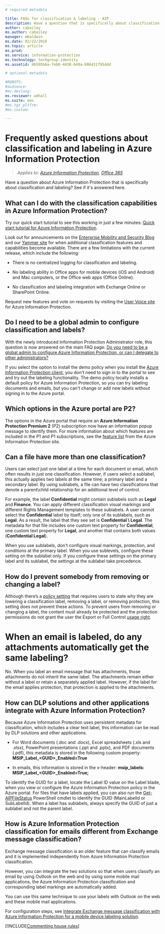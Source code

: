 ```yaml
---
# required metadata

title: FAQs for classification & labeling - AIP
description: Have a question that is specifically about classification and labeling using Azure Information Protection? See if it's answered here. 
author: cabailey
ms.author: cabailey
manager: mbaldwin
ms.date: 02/22/2018
ms.topic: article
ms.prod:
ms.service: information-protection
ms.technology: techgroup-identity
ms.assetid: 4b595b6a-7eb0-4438-b49a-686431f95ddd

# optional metadata

#ROBOTS:
#audience:
#ms.devlang:
ms.reviewer: adhall
ms.suite: ems
#ms.tgt_pltfrm:
#ms.custom:

---
```


# Frequently asked questions about classification and labeling in Azure Information Protection

>*Applies to: [Azure Information Protection](https://azure.microsoft.com/pricing/details/information-protection), [Office 365](http://download.microsoft.com/download/E/C/F/ECF42E71-4EC0-48FF-AA00-577AC14D5B5C/Azure_Information_Protection_licensing_datasheet_EN-US.pdf)*

Have a question about Azure Information Protection that is specifically about classification and labeling?  See if it's answered here. 

## What can I do with the classification capabilities in Azure Information Protection?

Try our quick start tutorial to see this working in just a few minutes: [Quick start tutorial for Azure Information Protection](infoprotect-quick-start-tutorial.md).

Look out for announcements on the [Enterprise Mobility and Security Blog](https://cloudblogs.microsoft.com/enterprisemobility/?product=azure-information-protection) and our [Yammer site](https://www.yammer.com/askipteam/#/threads/inGroup?type=in_group&feedId=8652489&view=all) for when additional classification features and capabilities become available. There are a few limitations with the current release, which include the following:

- There is no centralized logging for classification and labeling.

- No labeling ability in Office apps for mobile devices (iOS and Android) and Mac computers, or the Office web apps (Office Online).

- No classification and labeling integration with Exchange Online or SharePoint Online.

Request new features and vote on requests by visiting the [User Voice site](https://msip.uservoice.com/) for Azure Information Protection.

## Do I need to be a global admin to configure classification and labels?

With the newly introduced Information Protection Administrator role, this question is now answered on the main FAQ page: [Do you need to be a global admin to configure Azure Information Protection, or can I delegate to other administrators?](faqs.md#do-you-need-to-be-a-global-admin-to-configure-azure-information-protection-or-can-i-delegate-to-other-administrators)

If you select the option to install the demo policy when you install the [Azure Information Protection client](https://www.microsoft.com/en-us/download/details.aspx?id=53018), you don't need to sign in to the portal to see and try out the labeling functionality. The demo policy locally installs a default policy for Azure Information Protection, so you can try labeling documents and emails, but you can't change or add new labels without signing in to the Azure portal. 

## Which options in the Azure portal are P2?

The options in the Azure portal that require an **Azure Information Protection Premium 2** (P2) subscription now have an information popup message to identify them. For more information about which features are included in the P1 and P1 subscriptions, see the [feature list](https://www.microsoft.com/cloud-platform/azure-information-protection-features) from the Azure Information Protection site.

## Can a file have more than one classification?

Users can select just one label at a time for each document or email, which often results in just one classification. However, if users select a sublabel, this actually applies two labels at the same time; a primary label and a secondary label. By using sublabels, a file can have two classifications that denote a parent\child relationship for an additional level of control.

For example, the label **Confidential** might contain sublabels such as **Legal** and **Finance**. You can apply different classification visual markings and different Rights Management templates to these sublabels. A user cannot select the **Confidential** label by itself; only one of its sublabels, such as **Legal**. As a result, the label that they see set is **Confidential \ Legal**. The metadata for that file includes one custom text property for **Confidential**, one custom text property for **Legal**, and another that contains both values (**Confidential Legal**). 

When you use sublabels, don't configure visual markings, protection, and conditions at the primary label. When you use sublevels, configure these setting on the sublabel only. If you configure these settings on the primary label and its sublabel, the settings at the sublabel take precedence.

## How do I prevent somebody from removing or changing a label?

Although there’s a [policy setting](../deploy-use/configure-policy-settings.md) that requires users to state why they are lowering a classification label, removing a label, or removing protection, this setting does not prevent these actions. To prevent users from removing or changing a label, the content must already be protected and the protection permissions do not grant the user the Export or Full Control [usage right](../deploy-use/configure-usage-rights.md). 

# When an email is labeled, do any attachments automatically get the same labeling?

No. When you label an email message that has attachments, those attachments do not inherit the same label. The attachments remain either without a label or retain a separately applied label. However, if the label for the email applies protection, that protection is applied to the attachments.

## How can DLP solutions and other applications integrate with Azure Information Protection?

Because Azure Information Protection uses persistent metadata for classification, which includes a clear text label, this information can be read by DLP solutions and other applications. 

- For Word documents (.doc and .docx), Excel spreadsheets (.xls and .xlsx), PowerPoint presentations (.ppt and .pptx), and PDF documents (.pdf), this metadata is stored in the following custom property: **MSIP_Label_\<GUID>_Enabled=True**  

- In emails, this information is stored in the x-header: **msip_labels: MSIP_Label_\<GUID>_Enabled=True;**  

To identify the GUID for a label, locate the Label ID value on the Label blade, when you view or configure the Azure Information Protection policy in the Azure portal. For files that have labels applied, you can also run the [Get-AIPFileStatus](/powershell/module/azureinformationprotection/get-aipfilestatus) PowerShell cmdlet to identify the GUID (MainLabelId or SubLabelId). When a label has sublabels, always specify the GUID of just a sublabel and not the parent label.

## How is Azure Information Protection classification for emails different from Exchange message classification?

Exchange message classification is an older feature that can classify emails and it is implemented independently from Azure Information Protection classification. 

However, you can integrate the two solutions so that when users classify an email by using Outlook on the web and by using some mobile mail applications, the Azure Information Protection classification and corresponding label markings are automatically added. 

You can use this same technique to use your labels with Outlook on the web and these mobile mail applications.

For configuration steps, see [Integrate Exchange message classification with Azure Information Protection for a mobile device labeling solution](../rms-client/client-admin-guide-customizations.md#integration-with-exchange-message-classification-for-a-mobile-device-labeling-solution). 



[!INCLUDE[Commenting house rules](../includes/houserules.md)]
